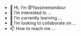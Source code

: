 - 👋 Hi, I’m @Yassinemandour
- 👀 I’m interested in ...
- 🌱 I’m currently learning ...
- 💞️ I’m looking to collaborate on ...
- 📫 How to reach me ...

<!---
Yassinemandour/Yassinemandour is a ✨ special ✨ repository because its `README.md` (this file) appears on your GitHub profile.
You can click the Preview link to take a look at your changes.
--->
